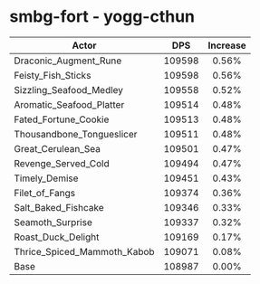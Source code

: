 # smbg-fort - yogg-cthun
| Actor | DPS | Increase |
|---|:---:|:---:|
|Draconic_Augment_Rune|109598|0.56%|
|Feisty_Fish_Sticks|109598|0.56%|
|Sizzling_Seafood_Medley|109558|0.52%|
|Aromatic_Seafood_Platter|109514|0.48%|
|Fated_Fortune_Cookie|109513|0.48%|
|Thousandbone_Tongueslicer|109511|0.48%|
|Great_Cerulean_Sea|109501|0.47%|
|Revenge_Served_Cold|109494|0.47%|
|Timely_Demise|109451|0.43%|
|Filet_of_Fangs|109374|0.36%|
|Salt_Baked_Fishcake|109346|0.33%|
|Seamoth_Surprise|109337|0.32%|
|Roast_Duck_Delight|109169|0.17%|
|Thrice_Spiced_Mammoth_Kabob|109071|0.08%|
|Base|108987|0.00%|
